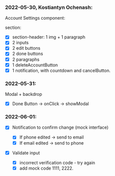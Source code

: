 ### 2022-05-30, Kostiantyn Ochenash:

Account Settings component:

section:

- [x] section-header: 1 img + 1 paragraph
- [x] 2 inputs
- [x] 2 edit buttons
- [x] 2 done buttons
- [x] 2 paragraphs
- [x] 1 deleteAccountButton
- [x] 1 notification, with countdown and cancelButton.

### 2022-05-31:

Modal + backdrop

- [x] Done Button -> onClick -> showModal

### 2022-06-01:

- [x] Notification to confirm change (mock interface)

  - [x] If phone edited -> send to email
  - [x] If email edited -> send to phone

- [x] Validate input
  - [x] incorrect verification code - try again
  - [x] add mock code 1111, 2222.
